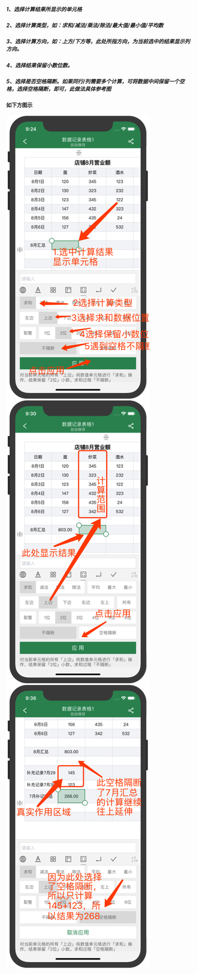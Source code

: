 ##### 1、选择计算结果所显示的单元格
##### 2、选择计算类型，如：求和/减法/乘法/除法/最大值/最小值/平均数
##### 3、选择计算方向，如：上方/下方等，此处所指方向，为当前选中的结果显示列方向。
##### 4、选择结果保留小数位数。
##### 5、选择是否空格隔断。如果同行/列需要多个计算，可将数据中间保留一个空格，选择空格隔断，即可，此做法具体参考图
#### 如下方图示
![markdown](19261132-1bf80afb146e2db8.png)
![](19261132-509e3649599193ea.png)
![](19261132-5f01547bad43c64a.png)
